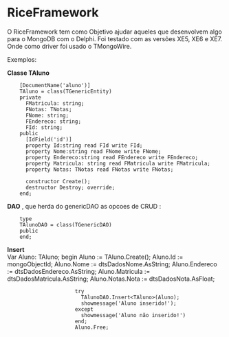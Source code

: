 # RiceFramework

O RiceFramework tem como Objetivo ajudar aqueles que desenvolvem algo para o MongoDB com o Delphi. Foi testado com as versões XE5, XE6 e XE7.
Onde como driver foi usado o TMongoWire.

Exemplos:

**Classe TAluno**

        [DocumentName('aluno')]
        TAluno = class(TGenericEntity)
        private
          FMatricula: string;
          FNotas: TNotas;
          FNome: string;
          FEndereco: string;
          FId: string;
        public
          [IdField('id')]
          property Id:string read FId write FId;
          property Nome:string read FNome write FNome;
          property Endereco:string read FEndereco write FEndereco;
          property Matricula: string read FMatricula write FMatricula;
          property Notas: TNotas read FNotas write FNotas;
      
          constructor Create();
          destructor Destroy; override;
        end;

 **DAO** 
        , que herda do genericDAO as opcoes de CRUD :
        
        type
        TAlunoDAO = class(TGenericDAO)
        public
        end;
  
  
**Insert**  
                        Var
                          Aluno: TAluno;
                        begin
                          Aluno := TAluno.Create();
                          Aluno.Id := mongoObjectId;
                          Aluno.Nome := dtsDadosNome.AsString;
                          Aluno.Endereco := dtsDadosEndereco.AsString;
                          Aluno.Matricula := dtsDadosMatricula.AsString;
                          Aluno.Notas.Nota := dtsDadosNota.AsFloat;
                        
                          try
                            TAlunoDAO.Insert<TAluno>(Aluno);
                            showmessage('Aluno inserido!');
                          except
                            showmessage('Aluno não inserido!')
                          end;
                          Aluno.Free;
